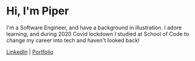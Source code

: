 # Hi, I'm Piper

I'm a Software Engineer, and have a background in illustration. I adore learning, and during 2020 Covid lockdown I studied at School of Code to change my career into tech and haven't looked back! 

[LinkedIn](http://linkedin.com/in/piperbates) | [Portfolio](http://piperbates.netlify.com/)


